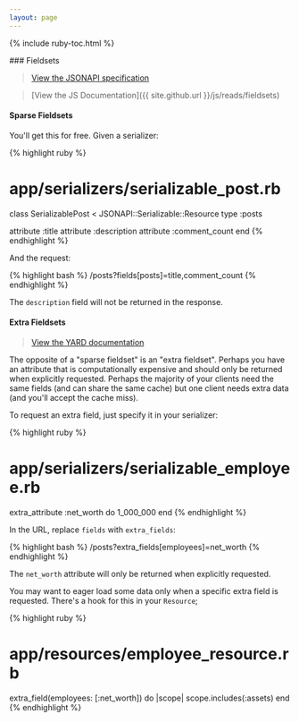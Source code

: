 ```yaml
---
layout: page
---
```


{% include ruby-toc.html %}

<div markdown="1" class="col-md-8 col-md-offset-1">
### Fieldsets

> [View the JSONAPI specification](http://jsonapi.org/format/#fetching-sparse-fieldsets)

> [View the JS Documentation]({{ site.github.url }}/js/reads/fieldsets)

#### Sparse Fieldsets

You'll get this for free. Given a serializer:

{% highlight ruby %}
# app/serializers/serializable_post.rb
class SerializablePost < JSONAPI::Serializable::Resource
  type :posts

  attribute :title
  attribute :description
  attribute :comment_count
end
{% endhighlight %}

And the request:

{% highlight bash %}
/posts?fields[posts]=title,comment_count
{% endhighlight %}

The `description` field will not be returned in the response.

#### Extra Fieldsets

> [View the YARD documentation](https://jsonapi-suite.github.io/jsonapi_compliable/JsonapiCompliable/Scoping/ExtraFields.html)

The opposite of a "sparse fieldset" is an "extra fieldset". Perhaps you
have an attribute that is computationally expensive and should only be
returned when explicitly requested. Perhaps the majority of your clients
need the same fields (and can share the same cache) but one client needs
extra data (and you'll accept the cache miss).

To request an extra field, just specify it in your serializer:

{% highlight ruby %}
# app/serializers/serializable_employee.rb

extra_attribute :net_worth do
  1_000_000
end
{% endhighlight %}

In the URL, replace `fields` with `extra_fields`:

{% highlight bash %}
/posts?extra_fields[employees]=net_worth
{% endhighlight %}

The `net_worth` attribute will only be returned when explicitly
requested.

You may want to eager load some data only when a specific extra field is
requested. There's a hook for this in your `Resource`;

{% highlight ruby %}
# app/resources/employee_resource.rb

extra_field(employees: [:net_worth]) do |scope|
  scope.includes(:assets)
end
{% endhighlight %}
